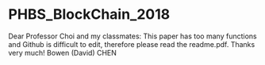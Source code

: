 # PHBS_BlockChain_2018
Dear Professor Choi and my classmates:
    This paper has too many functions and Github is difficult to edit, therefore please read the readme.pdf.
Thanks very much!
Bowen (David) CHEN
